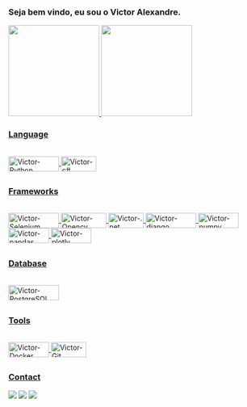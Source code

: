 ### Seja bem vindo, eu sou o Victor Alexandre.

 <div>
  <a href="https://github.com/VictorAlexandre1986">
  <img height="180em" src="https://github-readme-stats.vercel.app/api?username=VictorAlexandre1986&show_icons=true&theme=dark&include_all_commits=true&count_private=true"/>
  <img height="180em" src="https://github-readme-stats.vercel.app/api/top-langs/?username=VictorAlexandre1986&layout=compact&langs_count=16&theme=dark"/>
</div>
  
 
 ### Language
 
<div style="display: inline_block"><br>
  <img align="center" alt="Victor-Python" height="30" width="100" src="https://img.shields.io/badge/Python-14354C?style=for-the-badge&logo=python&logoColor=white">
 <img align="center" alt="Victor-c#" height="30" width="70" src="https://img.shields.io/badge/C%23-239120?style=for-the-badge&logo=c-sharp&logoColor=white">
</div>
  
  ##
 
 ### Frameworks
 <div style="display: inline_block"><br>
     <img align="center" alt="Victor-Selenium" height="30" width="100" src="https://img.shields.io/badge/Selenium-43B02A?style=for-the-badge&logo=Selenium&logoColor=white">
     <img align="center" alt="Victor-Opencv" height="30" width="90" src="https://img.shields.io/badge/OpenCV-27338e?style=for-the-badge&logo=OpenCV&logoColor=white">
     <img align="center" alt="Victor-.net" height="30" width="70" src="https://img.shields.io/badge/.NET-512BD4?style=for-the-badge&logo=dotnet&logoColor=white">
     <img align="center" alt="Victor-django" height="30" width="100" src="https://img.shields.io/badge/Django-092E20?style=for-the-badge&logo=django&logoColor=green">
     <img align="center" alt="Victor-numpy" height="30" width="80" src="https://img.shields.io/badge/Numpy-777BB4?style=for-the-badge&logo=numpy&logoColor=white">
     <img align="center" alt="Victor-pandas" height="30" width="80" src="https://img.shields.io/badge/Pandas-2C2D72?style=for-the-badge&logo=pandas&logoColor=white">
     <img align="center" alt="Victor-plotly" height="30" width="80" src="https://img.shields.io/badge/Plotly-239120?style=for-the-badge&logo=plotly&logoColor=white">
 </div>
 
 ##
 
  ### Database
 <div style="display: inline_block"><br>
     <img align="center" alt="Victor-PostgreSQL" height="30" width="100" src="https://img.shields.io/badge/PostgreSQL-316192?style=for-the-badge&logo=postgresql&logoColor=white">

 </div>
 
 ##
 
   ### Tools
 <div style="display: inline_block"><br>
     <img align="center" alt="Victor-Docker" height="30" width="80" src="https://img.shields.io/badge/Docker-2CA5E0?style=for-the-badge&logo=docker&logoColor=white">
     <img align="center" alt="Victor-Git" height="30" width="70" src="https://img.shields.io/badge/Git-F05032?style=for-the-badge&logo=git&logoColor=white">

 </div>
 
 ##
 
 ### Contact
  <div> 
  <a href="https://victoralexandre29051986.medium.com/atalhos-úteis-para-vs-code-6530769eac5d" target="_blank"><img src="https://img.shields.io/badge/Medium-12100E?style=for-the-badge&logo=medium&logoColor=white"></a>
  <a href = "mailto:victoralexandre29051986@gmail.com"><img src="https://img.shields.io/badge/-Gmail-%23333?style=for-the-badge&logo=gmail&logoColor=white" target="_blank"></a>
  <a href="https://www.linkedin.com/in/victor-alexandre-017024202/" target="_blank"><img src="https://img.shields.io/badge/-LinkedIn-%230077B5?style=for-the-badge&logo=linkedin&logoColor=white" target="_blank"></a> 
 
 


